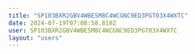 ```yaml
---
title: "SP103BXR2GBV4WBESM8C4WCGNC9ED3PGT03X4WXTC"
date: 2024-07-19T07:08:58.818Z
user: SP103BXR2GBV4WBESM8C4WCGNC9ED3PGT03X4WXTC
layout: "users"
---
```

    
